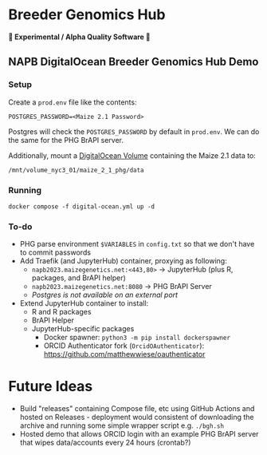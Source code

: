 # Breeder Genomics Hub
**🧬 Experimental / Alpha Quality Software 🧪**
## NAPB DigitalOcean Breeder Genomics Hub Demo
### Setup
Create a `prod.env` file like the contents:
```
POSTGRES_PASSWORD=<Maize 2.1 Password>
```

Postgres will check the `POSTGRES_PASSWORD` by default in `prod.env`. We can do the same for the PHG BrAPI server.

Additionally, mount a [DigitalOcean Volume](https://docs.digitalocean.com/products/volumes/details/features/) containing the Maize 2.1 data to:
```
/mnt/volume_nyc3_01/maize_2_1_phg/data
```

### Running
```
docker compose -f digital-ocean.yml up -d
```

### To-do
* PHG parse environment `$VARIABLES` in `config.txt` so that we don't have to commit passwords
* Add Traefik (and JupyterHub) container, proxying as following:
    * `napb2023.maizegenetics.net:<443,80>` -> JupyterHub (plus R, packages, and BrAPI helper)
    * `napb2023.maizegenetics.net:8080` -> PHG BrAPI Server
    * *Postgres is not available on an external port*
* Extend JupyterHub container to install:
    * R and R packages
    * BrAPI Helper
    * JupyterHub-specific packages
        * Docker spawner: `python3 -m pip install dockerspawner`
        * ORCID Authenticator fork (`OrcidOAuthenticator`): https://github.com/matthewwiese/oauthenticator

# Future Ideas
* Build "releases" containing Compose file, etc using GitHub Actions and hosted on Releases - deployment would consistent of downloading the archive and running some simple wrapper script e.g. `./bgh.sh`
* Hosted demo that allows ORCID login with an example PHG BrAPI server that wipes data/accounts every 24 hours (crontab?)
